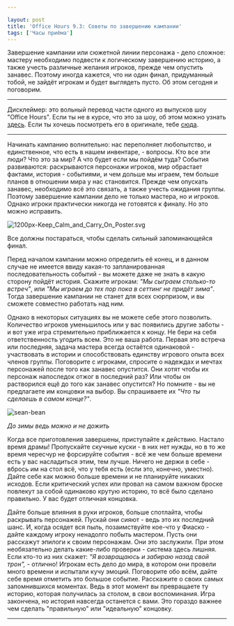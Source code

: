 ```yaml
---

layout: post
title: 'Office Hours 9.3: Советы по завершению кампании'
tags: ['Часы приёма']
---
```


Завершение кампании или сюжетной линии персонажа - дело сложное: мастеру необходимо подвести к логическому завершению историю, а также учесть различные желания игроков, прежде чем опустить занавес. Поэтому иногда кажется, что ни один финал, придуманный тобой, не зайдёт игрокам и будет выглядеть пусто. Об этом сегодня и поговорим.





* * *





Дисклеймер: это вольный перевод части одного из выпусков шоу "Office Hours". Если ты не в курсе, что это за шоу, об этом можно узнать [здесь](https://rpgbasement.xyz/2017-03-21-o_o_wtf/). Если ты хочешь посмотреть его в оригинале, тебе [сюда](https://www.youtube.com/playlist?list=PLAmPx8nWedFVGdrP2JmcYzdvZC8sWV5b4).  





* * *



Начинать кампанию волнительно: нас переполняет любопытство, и единственное, что есть в нашем инвентаре, - вопросы. Кто все эти люди? Что это за мир? А что будет если мы пойдём туда? События развиваются: раскрываются персонажи игроков, мир обрастает фактами, история - событиями, и чем дольше мы играем, тем больше планов в отношении мира у нас становится. Прежде чем опускать занавес, необходимо всё это связать, а также учесть ожидания группы. Поэтому завершение кампании дело не только мастера, но и игроков. Однако игроки практически никогда не готовятся к финалу. Но это можно исправить.

![1200px-Keep_Calm_and_Carry_On_Poster.svg](https://wunderwaffla.files.wordpress.com/2017/05/1200px-keep_calm_and_carry_on_poster-svg.png)



Все должны постараться, чтобы сделать сильный запоминающейся финал. 



Перед началом кампании можно определить её конец, и в данном случае не имеется ввиду какая-то запланированная последовательность событий - вы можете даже не знать в какую сторону пойдёт история. Скажите игрокам: _"Мы сыграем столько-то встреч"_, или _"Мы играем до тех пор пока в сеттинг не придёт зима"_. Тогда завершение кампании не станет для всех сюрпризом, и вы сможете совместно работать над ним.

Однако в некоторых ситуациях вы не можете себе этого позволить. Количество игроков уменьшилось или у вас появились другие заботы - и вот уже игра стремительно приближается к концу. Не бери на себя ответственность угодить всем. Это не ваша работа. Первая это встреча или последняя, задача мастера всегда остаётся одинаковой - участвовать в истории и способствовать единству игрового опыта всех членов группы. Поговорите с игроками, спросите о надеждах и мечтах персонажей после того как занавес опустится. Они хотят чтобы их персонаж напоследок отжог в последний раз? Или чтобы он растворился ещё до того как занавес опустится? Но помните - вы не предлагаете им концовки на выбор. Вы спрашиваете их _"Что ты сделаешь в самом конце?"_.

![sean-bean](https://wunderwaffla.files.wordpress.com/2017/05/sean-bean-e1494667973789.jpg)

_До зимы ведь можно и не дожить_

Когда все приготовления завершены, приступайте к действию. Настало время драмы! Пропускайте скучные куски - в них нет нужды, но в то же время чересчур не форсируйте события - всё же чем больше времени есть у вас насладиться этим, тем лучше. Ничего не держи в себе - вбрось им на стол всё, что у тебя есть (если это, конечно, уместно). Дайте себе как можно больше времени и не планируйте никаких исходов. Если критический успех или провал на самом важном броске повлекут за собой одинаково крутую историю, то всё было сделано правильно. У вас будет отличная концовка.

Дайте больше влияния в руки игроков, больше спотлайта, чтобы раскрывать персонажей. Пускай они сияют - ведь это их последний шанс. И, когда осядет вся пыль, позаимствуйте кое-что у Фиаско - дайте каждому игроку ненадолго побыть мастером. Пусть они расскажут эпилоги к своим персонажам. Они это заслужили. При этом необязательно делать какие-либо проверки - система здесь лишняя. Если кто-то из них скажет: _"Я возвращаюсь и забираю назад свой трон",_ - отлично! Игрокам есть дело до мира, в котором они провели много времени и испытали кучу эмоций. Поговорите обо всём, дайте себе время отметить это большое событие. Расскажите о своих самых запомнившихся моментах. Ведь в этот момент вы превращаете ту историю, которая получилась за столом, в свои воспоминания. Игра закончена, но история навсегда останется с вами. Это гораздо важнее чем сделать "правильную" или "идеальную" концовку.



* * *







